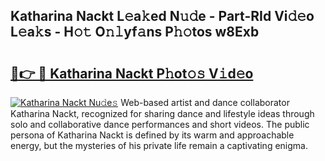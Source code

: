 ## Katharina Nackt L𝚎a𝚔ed N𝚞𝚍e - Part-RId Vi𝚍𝚎o L𝚎a𝚔s - H𝚘𝚝 O𝚗𝚕yf𝚊ns P𝚑𝚘tos w8Exb

# <h2><a href="http://kfc761.oniu.top/?m=Katharina+Nackt">🔗👉 🔴 Katharina Nackt P𝚑ot𝚘𝚜 V𝚒d𝚎o</a></h2>

[![Katharina Nackt Nu𝚍e𝚜](https://i.imgur.com/0qMVB7G.gif)](http://kfc761.oniu.top/?m=Katharina+Nackt)
Web-based artist and dance collaborator Katharina Nackt, recognized for sharing dance and lifestyle ideas through solo and collaborative dance performances and short videos. The public persona of Katharina Nackt is defined by its warm and approachable energy, but the mysteries of his private life remain a captivating enigma.  
